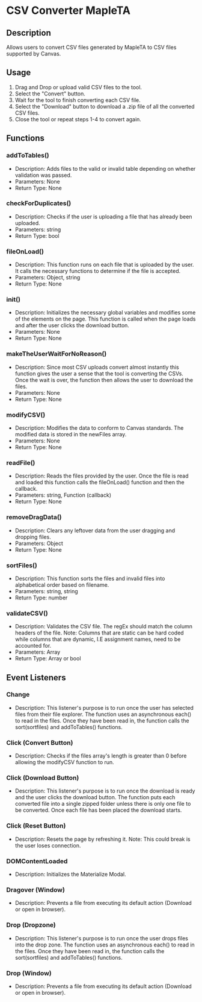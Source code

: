 # CSV Converter MapleTA
## Description
Allows users to convert CSV files generated by MapleTA to CSV files supported by Canvas.
## Usage
1. Drag and Drop or upload valid CSV files to the tool.
2. Select the "Convert" button.
3. Wait for the tool to finish converting each CSV file.
4. Select the "Download" button to download a .zip file of all the converted CSV files.
5. Close the tool or repeat steps 1-4 to convert again.
## Functions
### addToTables()
- Description: Adds files to the valid or invalid table depending on whether validation was passed.
- Parameters: None
- Return Type: None
### checkForDuplicates()
- Description: Checks if the user is uploading a file that has already been uploaded.
- Parameters: string
- Return Type: bool
### fileOnLoad()
- Description: This function runs on each file that is uploaded by the user. It calls the necessary functions to determine if the file is accepted.
- Parameters: Object, string
- Return Type: None
### init()
- Description: Initializes the necessary global variables and modifies some of the elements on the page. This function is called when the page loads and after the user clicks the download button.
- Parameters: None
- Return Type: None
### makeTheUserWaitForNoReason()
- Description: Since most CSV uploads convert almost instantly this function gives the user a sense that the tool is converting the CSVs. Once the wait is over, the function then allows the user to download the files.
- Parameters: None
- Return Type: None
### modifyCSV()
- Description: Modifies the data to conform to Canvas standards. The modified data is stored in the newFiles array.
- Parameters: None
- Return Type: None
### readFile()
- Description: Reads the files provided by the user. Once the file is read and loaded this function calls the fileOnLoad() function and then the callback. 
- Parameters: string, Function (callback)
- Return Type: None
### removeDragData()
- Description: Clears any leftover data from the user dragging and dropping files.
- Parameters: Object
- Return Type: None
### sortFiles()
- Description: This function sorts the files and invalid files into alphabetical order based on filename.
- Parameters: string, string
- Return Type: number
### validateCSV()
- Description: Validates the CSV file. The regEx should match the column headers of the file. Note: Columns that are static can be hard coded while columns that are dynamic, I.E assignment names, need to be accounted for.
- Parameters: Array
- Return Type: Array or bool
## Event Listeners
### Change
- Description: This listener's purpose is to run once the user has selected files from their file explorer. The function uses an asynchronous each() to read in  the files. Once they have been read in, the function calls the sort(sortfiles) and addToTables() functions.
### Click (Convert Button)
- Description: Checks if the files array's length is greater than 0 before allowing the modifyCSV function to run.
### Click (Download Button)
- Description: This listener's purpose is to run once the download is ready and the user clicks the download button. The function puts each converted file into a single zipped folder unless there is only one file to be converted. Once each file has been placed the download starts. 
### Click (Reset Button)
- Description: Resets the page by refreshing it. Note: This could break is the user loses connection.
### DOMContentLoaded
- Description: Initializes the Materialize Modal.
### Dragover (Window)
- Description: Prevents a file from executing its default action (Download or open in browser).
### Drop (Dropzone)
- Description: This listener's purpose is to run once the user drops files into the drop zone. The function uses an asynchronous each() to read in the files. Once they have been read in, the function calls the sort(sortfiles) and addToTables() functions.
### Drop (Window)
- Description: Prevents a file from executing its default action (Download or open in browser).
